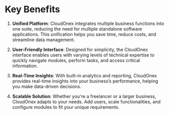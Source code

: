 # Key Benefits

1. **Unified Platform**: CloudOnex integrates multiple business functions into one suite, reducing the need for multiple standalone software applications. This unification helps you save time, reduce costs, and streamline data management.

2. **User-Friendly Interface**: Designed for simplicity, the CloudOnex interface enables users with varying levels of technical expertise to quickly navigate modules, perform tasks, and access critical information.

3. **Real-Time Insights**: With built-in analytics and reporting, CloudOnex provides real-time insights into your business’s performance, helping you make data-driven decisions.

4. **Scalable Solution**: Whether you're a freelancer or a larger business, CloudOnex adapts to your needs. Add users, scale functionalities, and configure modules to fit your unique requirements.